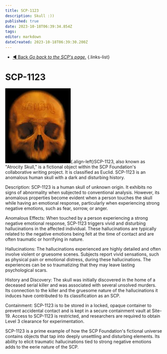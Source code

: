 ```yaml
---
title: SCP-1123
description: Skull :)) 
published: true
date: 2023-10-18T06:39:34.854Z
tags: 
editor: markdown
dateCreated: 2023-10-18T06:39:30.200Z
---
```


- [:arrow_backward: Back *Go back to the SCP's page.*](/en/game/scps#scps)
{.links-list}
# SCP-1123
![scp01123.jpg](/images/roles/scp01123.jpg){.align-left}SCP-1123, also known as "Atrocity Skull," is a fictional object within the SCP Foundation's collaborative writing project. It is classified as Euclid. SCP-1123 is an anomalous human skull with a dark and disturbing history.

Description:
SCP-1123 is a human skull of unknown origin. It exhibits no signs of abnormality when subjected to conventional analysis. However, its anomalous properties become evident when a person touches the skull while having an emotional response, particularly when experiencing strong negative emotions, such as fear, sorrow, or anger.

Anomalous Effects:
When touched by a person experiencing a strong negative emotional response, SCP-1123 triggers vivid and disturbing hallucinations in the affected individual. These hallucinations are typically related to the negative emotions being felt at the time of contact and are often traumatic or horrifying in nature.

Hallucinations:
The hallucinations experienced are highly detailed and often involve violent or gruesome scenes. Subjects report vivid sensations, such as physical pain or emotional distress, during these hallucinations. The experiences can be so traumatizing that they may leave lasting psychological scars.

History and Discovery:
The skull was initially discovered in the home of a deceased serial killer and was associated with several unsolved murders. Its connection to the killer and the gruesome nature of the hallucinations it induces have contributed to its classification as an SCP.

Containment:
SCP-1123 is to be stored in a locked, opaque container to prevent accidental contact and is kept in a secure containment vault at Site-19. Access to SCP-1123 is restricted, and researchers are required to obtain Level 3 clearance for experimentation.

SCP-1123 is a prime example of how the SCP Foundation's fictional universe contains objects that tap into deeply unsettling and disturbing elements. Its ability to elicit traumatic hallucinations tied to strong negative emotions adds to the eerie nature of the SCP.